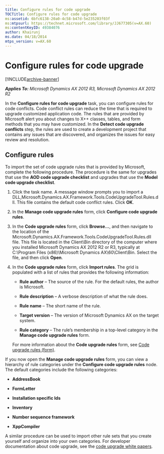 ```yaml
---
title: Configure rules for code upgrade
TOCTitle: Configure rules for code upgrade
ms:assetid: 6bfc6138-20a0-4c58-b47d-5e235203f03f
ms:mtpsurl: https://technet.microsoft.com/library/JJ677305(v=AX.60)
ms:contentKeyID: 49384076
author: Khairunj
ms.date: 04/18/2014
mtps_version: v=AX.60
---
```


# Configure rules for code upgrade 


[!INCLUDE[archive-banner](includes/archive-banner.md)]


_**Applies To:** Microsoft Dynamics AX 2012 R3, Microsoft Dynamics AX 2012 R2_

In the **Configure rules for code upgrade** task, you can configure rules for code conflicts. Code conflict rules can reduce the time that is required to upgrade customized application code. The rules that are provided by Microsoft alert you about changes to X++ classes, tables, and form methods that you may have customized. In the **Detect code upgrade conflicts** step, the rules are used to create a development project that contains any issues that are discovered, and organizes the issues for easy review and resolution.

## Configure rules

To import the set of code upgrade rules that is provided by Microsoft, complete the following procedure. The procedure is the same for upgrades that use the **AOD code upgrade checklist** and upgrades that use the **Model code upgrade checklist**.

1.  Click the task name. A message window prompts you to import a DLL,Microsoft.Dynamics.AX.Framework.Tools.CodeUpgradeTool.Rules.dll. This file contains the default code conflict rules. Click **OK**.

2.  In the **Manage code upgrade rules** form, click **Configure code upgrade rules**.

3.  In the **Code upgrade rules** form, click **Browse...**, and then navigate to the location of the Microsoft.Dynamics.AX.Framework.Tools.CodeUpgradeTool.Rules.dll file. This file is located in the Client\\Bin directory of the computer where you installed Microsoft Dynamics AX 2012 R2 or R3, typically at C:\\Program Files (x86)\\Microsoft Dynamics AX\\60\\Client\\Bin. Select the file, and then click **Open**.

4.  In the **Code upgrade rules** form, click **Import rules**. The grid is populated with a list of rules that provides the following information:
    
      - **Rule author** – The source of the rule. For the default rules, the author is Microsoft.
    
      - **Rule description** – A verbose description of what the rule does.
    
      - **Rule name** – The short name of the rule.
    
      - **Target version** – The version of Microsoft Dynamics AX on the target system.
    
      - **Rule category** – The rule’s membership in a top-level category in the **Manage code upgrade rules** form.
    
    For more information about the **Code upgrade rules** form, see [Code upgrade rules (form)](https://technet.microsoft.com/library/jj677374\(v=ax.60\)).

If you now open the **Manage code upgrade rules** form, you can view a hierarchy of rule categories under the **Configure code upgrade rules** node. The default categories include the following categories:

  - **AddressBook**

  - **FormLetter**

  - **Installation specific Ids**

  - **Inventory**

  - **Number sequence framework**

  - **XppCompiler**

A similar procedure can be used to import other rule sets that you create yourself and organize into your own categories. For developer documentation about code upgrade, see the [code upgrade white papers](https://go.microsoft.com/fwlink/?linkid=215083).

  


